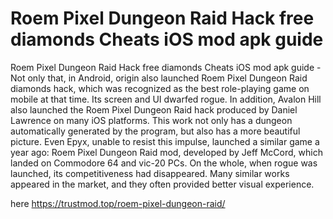 # Roem Pixel Dungeon Raid Hack free diamonds Cheats iOS mod apk guide

Roem Pixel Dungeon Raid Hack free diamonds Cheats iOS mod apk guide - Not only that, in Android, origin also launched Roem Pixel Dungeon Raid diamonds hack, which was recognized as the best role-playing game on mobile at that time. Its screen and UI dwarfed rogue. In addition, Avalon Hill also launched the Roem Pixel Dungeon Raid hack produced by Daniel Lawrence on many iOS platforms. This work not only has a dungeon automatically generated by the program, but also has a more beautiful picture. Even Epyx, unable to resist this impulse, launched a similar game a year ago: Roem Pixel Dungeon Raid mod, developed by Jeff McCord, which landed on Commodore 64 and vic-20 PCs. On the whole, when rogue was launched, its competitiveness had disappeared. Many similar works appeared in the market, and they often provided better visual experience.

here https://trustmod.top/roem-pixel-dungeon-raid/
